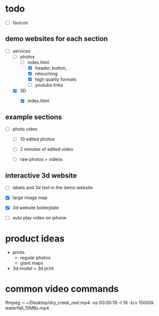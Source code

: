 # todo

* [ ] favicon
## demo websites for each section
  * [ ] services
    * [ ] photos
      * [ ] index.html
        * [x] header, button,
        * [x] retouching
        * [x] high quality formats
        * [ ] youtube links
    * [x] 3D
      * [x] index.html


## example sections
  * [ ] photo video
    * [ ] 10 edited photos
    * [ ] 2 minutes of edited video
    * [ ] raw photos + videos


## interactive 3d website
  * [ ] labels and 3d text in the demo website

* [x] large image map
* [x] 3d website boilerplate
* [ ] auto play video on iphone

# product ideas

* prints
  * regular photos
  * giant maps
* 3d model > 3d print

# common video commands

 ffmpeg -i ~/Desktop/dry_creek_reel.mp4 -ss 00:00:19 -t 18 -b:v 15000k waterfall_15MBs.mp4
